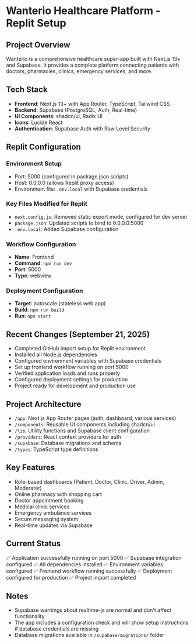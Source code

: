 # Wanterio Healthcare Platform - Replit Setup

## Project Overview
Wanterio is a comprehensive healthcare super-app built with Next.js 13+ and Supabase. It provides a complete platform connecting patients with doctors, pharmacies, clinics, emergency services, and more.

## Tech Stack
- **Frontend**: Next.js 13+ with App Router, TypeScript, Tailwind CSS
- **Backend**: Supabase (PostgreSQL, Auth, Real-time)  
- **UI Components**: shadcn/ui, Radix UI
- **Icons**: Lucide React
- **Authentication**: Supabase Auth with Row Level Security

## Replit Configuration

### Environment Setup
- Port: 5000 (configured in package.json scripts)
- Host: 0.0.0.0 (allows Replit proxy access)
- Environment file: `.env.local` with Supabase credentials

### Key Files Modified for Replit
- `next.config.js`: Removed static export mode, configured for dev server
- `package.json`: Updated scripts to bind to 0.0.0.0:5000
- `.env.local`: Added Supabase configuration

### Workflow Configuration
- **Name**: Frontend
- **Command**: `npm run dev`
- **Port**: 5000
- **Type**: webview

### Deployment Configuration
- **Target**: autoscale (stateless web app)
- **Build**: `npm run build`
- **Run**: `npm start`

## Recent Changes (September 21, 2025)
- Completed GitHub import setup for Replit environment
- Installed all Node.js dependencies
- Configured environment variables with Supabase credentials
- Set up frontend workflow running on port 5000
- Verified application loads and runs properly
- Configured deployment settings for production
- Project ready for development and production use

## Project Architecture
- `/app`: Next.js App Router pages (auth, dashboard, various services)
- `/components`: Reusable UI components including shadcn/ui
- `/lib`: Utility functions and Supabase client configuration
- `/providers`: React context providers for auth
- `/supabase`: Database migrations and schema
- `/types`: TypeScript type definitions

## Key Features
- Role-based dashboards (Patient, Doctor, Clinic, Driver, Admin, Moderator)
- Online pharmacy with shopping cart
- Doctor appointment booking
- Medical clinic services
- Emergency ambulance services
- Secure messaging system
- Real-time updates via Supabase

## Current Status
✅ Application successfully running on port 5000
✅ Supabase integration configured
✅ All dependencies installed
✅ Environment variables configured
✅ Frontend workflow running successfully
✅ Deployment configured for production
✅ Project import completed

## Notes
- Supabase warnings about realtime-js are normal and don't affect functionality
- The app includes a configuration check and will show setup instructions if database credentials are missing
- Database migrations available in `/supabase/migrations/` folder